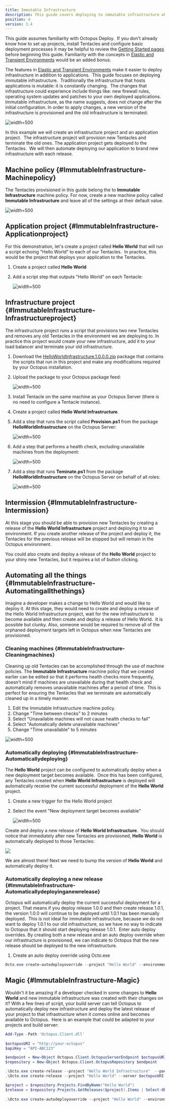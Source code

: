 ```yaml
---
title: Immutable Infrastructure
description: This guide covers deploying to immutable infrastructure where a new version of the infrastructure is provisioned and the old infrastructure is terminated.
position: 4
version: 3.4 
---
```


This guide assumes familiarity with Octopus Deploy.  If you don't already know how to set up projects, install Tentacles and configure basic deployment processes it may be helpful to review the [Getting Started pages](/docs/getting-started.md) before beginning this guide. Familiarity with the concepts in [Elastic and Transient Environments](/docs/guides/elastic-and-transient-environments/index.md) would be an added bonus.

The features in [Elastic and Transient Environments](/docs/guides/elastic-and-transient-environments/index.md) make it easier to deploy infrastructure in addition to applications.  This guide focuses on deploying immutable infrastructure.  Traditionally the infrastructure that hosts applications is mutable: it is constantly changing.  The changes that infrastructure could experience include things like: new firewall rules, operating system updates and patches to your own deployed applications. Immutable infrastructure, as the name suggests, does not change after the initial configuration. In order to apply changes, a new version of the infrastructure is provisioned and the old infrastructure is terminated:

![](/docs/images/5670238/5865664.png "width=500")

In this example we will create an infrastructure project and an application project.  The infrastructure project will provision new Tentacles and terminate the old ones. The application project gets deployed to the Tentacles.  We will then automate deploying our application to brand new infrastructure with each release.

## Machine policy {#ImmutableInfrastructure-Machinepolicy}

The Tentacles provisioned in this guide belong the to **Immutable Infrastructure** machine policy. For now, create a new machine policy called **Immutable Infrastructure** and leave all of the settings at their default value.

![](/docs/images/5670238/5865674.png "width=500")

## Application project {#ImmutableInfrastructure-Applicationproject}

For this demonstration, let's create a project called **Hello World** that will run a script echoing "Hello World" to each of our Tentacles.  In practice, this would be the project that deploys your application to the Tentacles.

1. Create a project called **Hello World**
2. Add a script step that outputs "Hello World" on each Tentacle:

   ![](/docs/images/5670238/5865675.png "width=500")

## Infrastructure project {#ImmutableInfrastructure-Infrastructureproject}

The infrastructure project runs a script that provisions two new Tentacles and removes any old Tentacles in the environment we are deploying to. In practice this project would create your new infrastructure, add it to your load balancer and terminate your old infrastructure.

1. Download the [HelloWorldInfrastructure.1.0.0.0.zip](/docs/attachments/helloworldinfrastructure.1.0.0.0.zip) package that contains the scripts that run in this project and make any modifications required by your Octopus installation.
2. Upload the package to your Octopus package feed:

   ![](/docs/images/5670238/5865676.png "width=500")
   
3. Install Tentacle on the same machine as your Octopus Server (there is no need to configure a Tentacle instance).
4. Create a project called **Hello World Infrastructure**.
5. Add a step that runs the script called **Provision.ps1** from the package **HelloWorldInfrastructure** on the Octopus Server:

   ![](/docs/images/5670238/5865669.png "width=500")
   
6. Add a step that performs a health check, excluding unavailable machines from the deployment:

   ![](/docs/images/5670238/5865670.png "width=500")
   
7. Add a step that runs **Teminate.ps1** from the package **HelloWorldInfrastructure** on the Octopus Server on behalf of all roles:

   ![](/docs/images/5670238/5865671.png "width=500")

## Intermission {#ImmutableInfrastructure-Intermission}

At this stage you should be able to provision new Tentacles by creating a release of the **Hello World Infrastructure** project and deploying it to an environment. If you create another release of the project and deploy it, the Tentacles for the previous release will be stopped but will remain in the Octopus environment.

You could also create and deploy a release of the **Hello World** project to your shiny new Tentacles, but it requires a lot of button clicking.

## Automating all the things {#ImmutableInfrastructure-Automatingallthethings}

Imagine a developer makes a change to Hello World and would like to deploy it. At this stage, they would need to create and deploy a release of the Hello World Infrastructure project, wait for the new infrastructure to become available and then create and deploy a release of Hello World.  It is possible but clunky. Also, someone would be required to remove all of the orphaned deployment targets left in Octopus when new Tentacles are provisioned.

### Cleaning machines {#ImmutableInfrastructure-Cleaningmachines}

Cleaning up old Tentacles can be accomplished through the use of machine policies. The **Immutable Infrastructure** machine policy that we created earlier can be edited so that it performs health checks more frequently, doesn't mind if machines are unavailable during that health check and automatically removes unavailable machines after a period of time.  This is perfect for ensuring the Tentacles that we terminate are automatically cleaned up in a timely manner.

1. Edit the Immutable Infrastructure machine policy.
2. Change "Time between checks" to 2 minutes
3. Select "Unavailable machines will not cause health checks to fail"
4. Select "Automatically delete unavailable machines"
5. Change "Time unavailable" to 5 minutes

![](/docs/images/5670238/5865677.png "width=500")

### Automatically deploying {#ImmutableInfrastructure-Automaticallydeploying}

The **Hello World** project can be configured to automatically deploy when a new deployment target becomes available.  Once this has been configured, any Tentacles created when **Hello World Infrastructure** is deployed will automatically receive the current successful deployment of the **Hello World** project.

1. Create a new trigger for the Hello World project
2. Select the event "New deployment target becomes available"

   ![](/docs/images/5670238/5865666.png "width=500")

Create and deploy a new release of **Hello World Infrastructure**.  You should notice that immediately after new Tentacles are provisioned, **Hello World** is automatically deployed to those Tentacles:

![](/docs/images/5670238/5865678.png)

We are almost there! Next we need to bump the version of **Hello World** and automatically deploy it.

### Automatically deploying a new release {#ImmutableInfrastructure-Automaticallydeployinganewrelease}

Octopus will automatically deploy the current successful deployment for a project. That means if you deploy release 1.0.0 and then create release 1.0.1, the version 1.0.0 will continue to be deployed until 1.0.1 has been manually deployed.  This is not ideal for immutable infrastructure, because we do not want to deploy 1.0.1 to our old infrastructure, so we have no way to indicate to Octopus that it should start deploying release 1.0.1.  Enter auto deploy overrides. By creating both a new release and an auto deploy override when our infrastructure is provisioned, we can indicate to Octopus that the new release should be deployed to the new infrastructure.

1. Create an auto deploy override using Octo.exe

```powershell
Octo.exe create-autodeployoverride --project "Hello World" --environment $environment --version $version --server $octopusURI --apiKey $apiKey
```

## Magic {#ImmutableInfrastructure-Magic}

Wouldn't it be amazing if a developer checked in some changes to **Hello World** and new immutable infrastructure was created with their changes on it? With a few lines of script, your build server can tell Octopus to automatically deploy new infrastructure and deploy the latest release of your project to that infrastructure when it comes online and becomes available to Octopus.  Here is an example that could be adapted to your projects and build server:

```powershell
Add-Type -Path 'Octopus.Client.dll'
 
$octopusURI = "http://your-octopus"
$apiKey = "API-ABC123"

$endpoint = New-Object Octopus.Client.OctopusServerEndpoint $octopusURI, $apiKey
$repository = New-Object Octopus.Client.OctopusRepository $endpoint

.\Octo.exe create-release --project "Hello World Infrastructure"  --packageversion "1.0.0.0" --deployto "Development" --server $octopusURI --apiKey $apiKey
.\Octo.exe create-release --project "Hello World" --server $octopusURI --apiKey $apiKey

$project = $repository.Projects.FindByName("Hello World")
$release = $repository.Projects.GetReleases($project).Items | Select-Object -first 1
   
.\Octo.exe create-autodeployoverride --project "Hello World" --environment "Development" --version $release.Version --server $octopusURI --apiKey $apiKey

```
